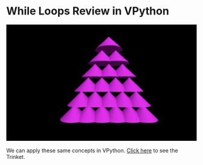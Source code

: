 # While Loops Review in VPython

![Alt text](image-1.png)

We can apply these same concepts in VPython. [Click here](https://trinket.io/glowscript/3c22a66b8c) to see the Trinket. 